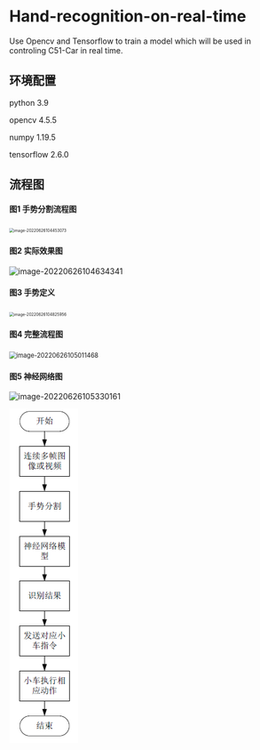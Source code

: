 # Hand-recognition-on-real-time
Use Opencv  and Tensorflow to train a model which will be used in controling C51-Car in real time.

## 环境配置

python 3.9

opencv 4.5.5

numpy 1.19.5

tensorflow 2.6.0

## 流程图

#### 图1 手势分割流程图

<img src="C:\Users\DannyBill\Desktop\Hand-recognition-on-real-time\pic\手势分割流程图.png" alt="image-20220626104453073" style="zoom: 50%;" />

#### 图2 实际效果图

![image-20220626104634341](C:\Users\DannyBill\Desktop\Hand-recognition-on-real-time\pic\实验效果图.png)

#### 图3 手势定义

<img src="C:\Users\DannyBill\Desktop\Hand-recognition-on-real-time\pic\手势定义.png" alt="image-20220626104825956" style="zoom:50%;" />

#### 图4 完整流程图

<img src="[C:\Users\DannyBill\Desktop\Hand-recognition-on-real-time\pic\完整流程图.png](https://github.com/assisiannier/Hand-recognition-on-real-time/blob/master/pic/%E5%AE%8C%E6%95%B4%E6%B5%81%E7%A8%8B%E5%9B%BE.png)" alt="image-20220626105011468" style="zoom: 80%;" />

#### 图5 神经网络图

![image-20220626105330161](C:\Users\DannyBill\Desktop\Hand-recognition-on-real-time\pic\神经网络图.png)

![13](https://github.com/assisiannier/Hand-recognition-on-real-time/blob/master/pic/%E5%AE%8C%E6%95%B4%E6%B5%81%E7%A8%8B%E5%9B%BE.png)
